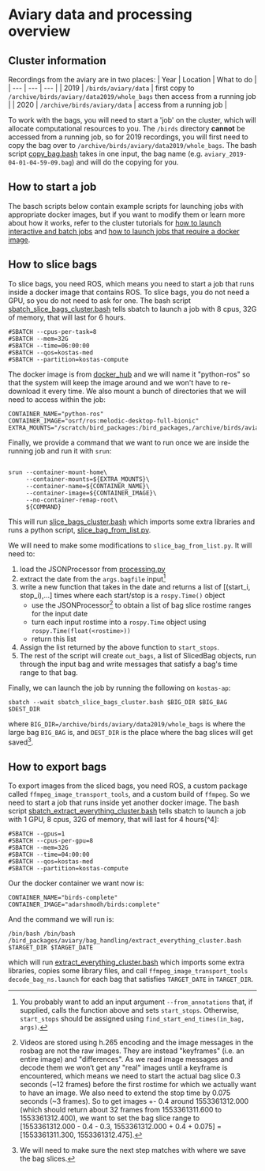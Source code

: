 # Aviary data and processing overview

## Cluster information
Recordings from the aviary are in two places:
| Year | Location | What to do |
| --- | --- | --- |
| 2019 | ```/birds/aviary/data``` | first copy to ```/archive/birds/aviary/data2019/whole_bags``` then access from a running job |
| 2020 | ```/archive/birds/aviary/data``` | access from a running job |

To work with the bags, you will need to start a 'job' on the cluster, which will allocate computational resources to you. The ```/birds``` directory **cannot** be accessed from a running job, so for 2019 recordings, you will first need to copy the bag over to ```/archive/birds/aviary/data2019/whole_bags```. The bash script [copy_bag.bash](copy_bag.bash) takes in one input, the bag name (e.g. ```aviary_2019-04-01-04-59-09.bag```) and will do the copying for you.

## How to start a job
The basch scripts below contain example scripts for launching jobs with appropriate docker images, but if you want to modify them or learn more about how it works, refer to the cluster tutorials for [how to launch interactive and batch jobs](https://github.com/daniilidis-group/cluster_tutorials/tree/master/slurm_intro) and [how to launch jobs that require a docker image](https://github.com/daniilidis-group/cluster_tutorials/tree/master/pyxis).

## How to slice bags
To slice bags, you need ROS, which means you need to start a job that runs inside a docker image that contains ROS. To slice bags, you do not need a GPU, so you do not need to ask for one. The bash script [sbatch_slice_bags_cluster.bash](sbatch_slice_bags_cluster.bash) tells sbatch to launch a job with 8 cpus, 32G of memory, that will last for 6 hours.
```
#SBATCH --cpus-per-task=8
#SBATCH --mem=32G
#SBATCH --time=06:00:00
#SBATCH --qos=kostas-med
#SBATCH --partition=kostas-compute
```

The docker image is from [docker_hub](https://hub.docker.com/r/osrf/ros/tags?page=1&name=melodic-desktop-full-bionic) and we will name it "python-ros" so that the system will keep the image around and we won't have to re-download it every time.  We also mount a bunch of directories that we will need to access within the job:
```
CONTAINER_NAME="python-ros"
CONTAINER_IMAGE="osrf/ros:melodic-desktop-full-bionic"
EXTRA_MOUNTS="/scratch/bird_packages:/bird_packages,/archive/birds/aviary:/archive/birds/aviary,/archive/$USER:/archive/$USER,/scratch/$USER:/scratch/$USER"
```

Finally, we provide a command that we want to run once we are inside the running job and run it with ```srun```:
```COMMAND="/bin/bash /bird_packages/aviary/bag_handling/slice_bags_cluster.bash $BAG_DIR $BIG_BAG $DEST_DIR"

srun --container-mount-home\
     --container-mounts=${EXTRA_MOUNTS}\
     --container-name=${CONTAINER_NAME}\
     --container-image=${CONTAINER_IMAGE}\
     --no-container-remap-root\
     ${COMMAND}
```

This will run [slice_bags_cluster.bash](slice_bags_cluster.bash) which imports some extra libraries and runs a python script, [slice_bag_from_list.py](slice_bag_from_list.py).

We will need to make some modifications to ```slice_bag_from_list.py```. It will need to:
1. load the JSONProcessor from [processing.py](processing.py)
1. extract the date from the ```args.bagfile``` input[^1]
1. write a new function that takes in the date and returns a list of [(start_i, stop_i),...] times where each start/stop is a ```rospy.Time()``` object
     - use the JSONProcessor[^2] to obtain a list of bag slice rostime ranges for the input date
     - turn each input rostime into a ```rospy.Time``` object using ```rospy.Time(float(<rostime>))```
     - return this list
1. Assign the list returned by the above function to ```start_stops```.
  1. The rest of the script will create ```out_bags```, a list of SlicedBag objects, run through the input bag and write messages that satisfy a bag's time range to that bag.

[^1]: You probably want to add an input argument ```--from_annotations``` that, if supplied, calls the function above and sets ```start_stops```. Otherwise, ```start_stops``` should be assigned using ```find_start_end_times(in_bag, args)```.

[^2]: Videos are stored using h.265 encoding and the image messages in the rosbag are not the raw images.  They are instead "keyframes" (i.e. an entire image) and "differences". As we read image messages and decode them we won’t get any "real" images until a keyframe is encountered, which means we need to start the actual bag slice 0.3 seconds (~12 frames) before the first rostime for which we actually want to have an image. We also need to extend the stop time by 0.075 seconds (~3 frames). So to get images +- 0.4 around 1553361312.000 (which should return about 32 frames from 1553361311.600 to 1553361312.400), we want to set the bag slice range to [1553361312.000 - 0.4 - 0.3, 1553361312.000 + 0.4 + 0.075] = [1553361311.300, 1553361312.475].

Finally, we can launch the job by running the following on ```kostas-ap```:
```
sbatch --wait sbatch_slice_bags_cluster.bash $BIG_DIR $BIG_BAG $DEST_DIR
```
where ```BIG_DIR=/archive/birds/aviary/data2019/whole_bags``` is where the large bag ```BIG_BAG``` is, and ```DEST_DIR``` is the place where the bag slices will get saved[^3].

[^3]: We will need to make sure the next step matches with where we save the bag slices.

## How to export bags
To export images from the sliced bags, you need ROS, a custom package called ```ffmpeg_image_transport_tools```, and a custom build of ```ffmpeg```. So we need to start a job that runs inside yet another docker image. The bash script [sbatch_extract_everything_cluster.bash](sbatch_extract_everything_cluster.bash) tells sbatch to launch a job with 1 GPU, 8 cpus, 32G of memory, that will last for 4 hours{^4]:
```
#SBATCH --gpus=1
#SBATCH --cpus-per-gpu=8
#SBATCH --mem=32G
#SBATCH --time=04:00:00
#SBATCH --qos=kostas-med
#SBATCH --partition=kostas-compute
```
[^4]: We will actually have a bunch of tiny bags, each of which will only take about 30 seconds or so to process, so the best thing to do is probably to launch a bunch of low priority jobs [as a batch](https://github.com/daniilidis-group/cluster_tutorials/tree/master/slurm_intro#batches) and processes the small bags in parallel. When each job launches it gets assigned a ```$SLURM_ARRAY_TASK_ID```, which it can use to look up in a dictionary which bags it should export.  Then it should check which of its assigned bags have already been completed and only export the ones that haven't been finished yet.

Our the docker container we want now is:
```
CONTAINER_NAME="birds-complete"
CONTAINER_IMAGE="adarshmodh/birds:complete"
```

And the command we will run is:
```
/bin/bash /bin/bash /bird_packages/aviary/bag_handling/extract_everything_cluster.bash $TARGET_DIR $TARGET_DATE
```
which will run [extract_everything_cluster.bash](extract_everything_cluster.bash) which imports some extra libraries, copies some library files, and call ```ffmpeg_image_transport_tools decode_bag_ns.launch``` for each bag that satisfies ```TARGET_DATE``` in ```TARGET_DIR```.
